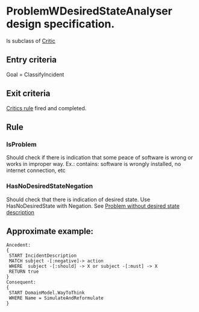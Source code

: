 # ProblemWDesiredStateAnalyser design specification.

Is subclass of [Critic](critics.md)

## Entry criteria

Goal = ClassifyIncident

## Exit criteria

[Critics rule](critics.md#rule) fired and completed.

## Rule

### IsProblem
Should check if there is indication that some peace of software is wrong or works in improper way.
Ex.: contains: software is wrongly installed, no internet connection, etc



### HasNoDesiredStateNegation
Should check that there is indication of desired state. Use HasNoDesiredState with Negation. See [Problem without desired state description](problem-WO-desired-state-analyser.md)

## Approximate example:

```
Ancedent:
{
 START IncidentDescription
 MATCH subject -[:negative]-> action
 WHERE  subject -[:should] -> X or subject -[:must] -> X
 RETURN true
}
Consequent:
{
 START DomainModel.WayToThink
 WHERE Name = SimulateAndReformulate
}
```

